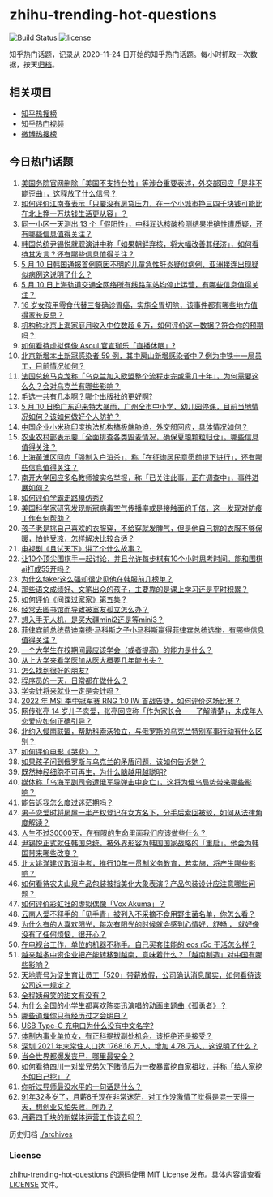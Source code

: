 # zhihu-trending-hot-questions

[![Build Status](https://github.com/justjavac/zhihu-trending-hot-questions/workflows/ci/badge.svg?branch=master)](https://github.com/justjavac/zhihu-trending-hot-questions/actions)
[![license](https://img.shields.io/github/license/justjavac/zhihu-trending-hot-questions)](https://github.com/justjavac/zhihu-trending-hot-questions/blob/master/LICENSE)

知乎热门话题，记录从 2020-11-24 日开始的知乎热门话题。每小时抓取一次数据，按天[归档](./archives)。

## 相关项目

- [知乎热搜榜](https://github.com/justjavac/zhihu-trending-top-search)
- [知乎热门视频](https://github.com/justjavac/zhihu-trending-hot-video)
- [微博热搜榜](https://github.com/justjavac/weibo-trending-hot-search)

## 今日热门话题

<!-- BEGIN -->
<!-- 最后更新时间 Wed May 11 2022 06:03:53 GMT+0800 (China Standard Time) -->

1. [美国务院官网删除「美国不支持台独」等涉台重要表述，外交部回应「是非不能歪曲」，这释放了什么信号？](https://www.zhihu.com/question/532132763)
1. [如何评价江南春表示「只要没有房贷压力，在一个小城市挣三四千块钱可能比在北上挣一万块钱生活更从容」？](https://www.zhihu.com/question/532091127)
1. [同一小区一天测出 13 个「假阳性」，中科润达核酸检测结果准确性遭质疑，还有哪些信息值得关注？](https://www.zhihu.com/question/532169427)
1. [韩国总统尹锡悦就职演讲中称「如果朝鲜弃核，将大幅改善其经济」，如何看待其发言？还有哪些信息值得关注？](https://www.zhihu.com/question/532122867)
1. [5 月 10 日韩国通报首例原因不明的儿童急性肝炎疑似病例，亚洲接连出现疑似病例这说明了什么？](https://www.zhihu.com/question/532161083)
1. [5 月 10 日上海轨道交通全网络所有线路车站均停止运营，有哪些信息值得关注？](https://www.zhihu.com/question/532118418)
1. [16 岁女孩用零食代替三餐确诊胃癌，实施全胃切除，该事件都有哪些地方值得家长反思？](https://www.zhihu.com/question/531772538)
1. [机构称北京上海家庭月收入中位数超 6 万，如何评价这一数据？符合你的预期吗？](https://www.zhihu.com/question/532086367)
1. [如何看待虚拟偶像 Asoul 官宣珈乐「直播休眠」?](https://www.zhihu.com/question/532153537)
1. [北京新增本土新冠感染者 59 例，其中房山新增感染者中 7 例为中铁十一局员工，目前情况如何？](https://www.zhihu.com/question/532150709)
1. [法国总统马克龙称「乌克兰加入欧盟整个流程走完或需几十年」，为何需要这么久？会对乌克兰有哪些影响？](https://www.zhihu.com/question/532094473)
1. [毛选一共有几本啊？哪个出版社的更好啊?](https://www.zhihu.com/question/523962037)
1. [5 月 10 日晚广东迎来特大暴雨，广州全市中小学、幼儿园停课，目前当地情况如何？该如何做好个人防护？](https://www.zhihu.com/question/531886319)
1. [中国企业小米称印度执法机构搞极端胁迫，外交部回应，具体情况如何？](https://www.zhihu.com/question/532015881)
1. [农业农村部表示要「全面排查各类毁麦情况，确保夏粮颗粒归仓」，哪些信息值得关注？](https://www.zhihu.com/question/532155421)
1. [上海黄浦区回应「强制入户消杀」，称「在征询居民意愿前提下进行」，还有哪些信息值得关注？](https://www.zhihu.com/question/532139369)
1. [南开大学回应多名教师被实名举报，称「已关注此事，正在调查中」，事件进展如何？](https://www.zhihu.com/question/532128258)
1. [如何评价学霸走路模仿秀?](https://www.zhihu.com/question/525342389)
1. [美国科学家研究发现新冠病毒空气传播率或是接触面的千倍，这一发现对防疫工作有何帮助？](https://www.zhihu.com/question/532083514)
1. [孩子老是挑自己喜欢的衣服穿，不给穿就发脾气，但是他自己挑的衣服不够保暖，怕他受凉，怎样解决比较合适？](https://www.zhihu.com/question/531722181)
1. [电视剧《且试天下》讲了个什么故事？](https://www.zhihu.com/question/528717193)
1. [让10个顶尖围棋手一起讨论，并且允许每步棋有10个小时思考时间。能和围棋ai打成55开吗？](https://www.zhihu.com/question/522653751)
1. [为什么faker这么强却很少见他在韩服前几榜单？](https://www.zhihu.com/question/529771586)
1. [那些语文成绩好、文笔出众的孩子，主要靠的是课上学习还是平时积累？](https://www.zhihu.com/question/529946868)
1. [如何评价《间谍过家家》第五集？](https://www.zhihu.com/question/531867803)
1. [经常去图书馆而导致被室友孤立怎么办？](https://www.zhihu.com/question/532178821)
1. [想入手无人机，是买大疆mini2还是等mini3？](https://www.zhihu.com/question/526283295)
1. [菲律宾前总统费迪南德·马科斯之子小马科斯赢得菲律宾总统选举，有哪些信息值得关注？](https://www.zhihu.com/question/532085058)
1. [一个大学生在校期间最应该学会（或者提高）的能力是什么？](https://www.zhihu.com/question/532175942)
1. [从上大学来看学医加从医大概要几年能出头？](https://www.zhihu.com/question/432010833)
1. [怎么找到很好的朋友?](https://www.zhihu.com/question/532099066)
1. [程序员的一天，日常都在做什么？](https://www.zhihu.com/question/531315577)
1. [学会计将来就业一定是会计吗？](https://www.zhihu.com/question/475299618)
1. [2022 年 MSI 季中冠军赛 RNG 1:0 IW 首战告捷，如何评价这场比赛？](https://www.zhihu.com/question/532180284)
1. [网传张亮 14 岁儿子恋爱，张亮回应称「作为家长会一一了解清楚」，未成年人恋爱应如何正确引导？](https://www.zhihu.com/question/532030415)
1. [北约入侵南联盟，帮助科索沃独立，与俄罗斯的乌克兰特别军事行动有什么区别？](https://www.zhihu.com/question/527704265)
1. [如何评价电影《哭悲》？](https://www.zhihu.com/question/440584092)
1. [如果孩子问到俄罗斯与乌克兰的矛盾问题，该如何告诉她？](https://www.zhihu.com/question/519606285)
1. [既然神经细胞不可再生，为什么脑越用越聪明?](https://www.zhihu.com/question/531806322)
1. [媒体称「乌海军副司令遭俄军导弹击中身亡」，这将为俄乌局势带来哪些影响？](https://www.zhihu.com/question/532158607)
1. [能告诉我怎么度过迷茫期吗？](https://www.zhihu.com/question/532016722)
1. [男子恋爱时将房屋一半产权登记在女方名下，分手后索回被驳，如何从法律角度解读？](https://www.zhihu.com/question/531987022)
1. [人生不过30000天，在有限的生命里面我们应该做些什么？](https://www.zhihu.com/question/531693932)
1. [尹锡悦正式就任韩国总统，被外界形容为韩国国家战略的「重启」，他会为韩国带来哪些改变？](https://www.zhihu.com/question/532110553)
1. [北大姚洋建议取消中考，推行10年一贯制义务教育，若实施，将产生哪些影响？](https://www.zhihu.com/question/532096146)
1. [如何看待农夫山泉产品包装被指美化大象表演？产品包装设计应注意哪些问题？](https://www.zhihu.com/question/532084554)
1. [如何评价彩虹社的虚拟偶像「Vox Akuma」？](https://www.zhihu.com/question/508424194)
1. [云南人爱不释手的「见手青」被列入不采摘不食用野生菌名单，你怎么看？](https://www.zhihu.com/question/531770045)
1. [为什么有的人喜欢阳光，每次有阳光的时候就会感到心情好，舒畅 ， 就好像没有了任何烦恼，很开心？](https://www.zhihu.com/question/431730365)
1. [在电视台工作，单位的机器不称手。自己买套佳能的 eos r5c 干活怎么样？](https://www.zhihu.com/question/530750614)
1. [越来越多中资企业把产能转移到越南，意味着什么？「越南制造」对中国有哪些影响？](https://www.zhihu.com/question/531975821)
1. [天地壹号为促生育让员工「520」带薪放假，公司确认消息属实，如何看待该公司这一规定？](https://www.zhihu.com/question/532002711)
1. [全程姨母笑的甜文有没有？](https://www.zhihu.com/question/520173765)
1. [为什么全国的小学生都喜欢陈奕迅演唱的动画主题曲《孤勇者》？](https://www.zhihu.com/question/524618865)
1. [哪些道理你只有经历过才会明白？](https://www.zhihu.com/question/517425983)
1. [USB Type-C 充电口为什么没有中文名字?](https://www.zhihu.com/question/483019525)
1. [体制内事业单位女，有正科提拔副处机会，该拒绝还是接受？](https://www.zhihu.com/question/523658476)
1. [深圳 2021 年末常住人口达 1768.16 万人，增加 4.78 万人，这说明了什么？](https://www.zhihu.com/question/531812568)
1. [当全世界都爆发丧尸，哪里最安全？](https://www.zhihu.com/question/64232240)
1. [如何看待四川一对堂兄弟欠下赌债后为一夜暴富挖自家祖坟，并称「给人家挖不如自己挖」？](https://www.zhihu.com/question/532080196)
1. [你听过导师最没水平的一句话是什么？](https://www.zhihu.com/question/360354252)
1. [91年32多岁了，月薪8千现在非常迷茫，对工作没激情了觉得是混一天得一天，想创业又怕失败，咋办？](https://www.zhihu.com/question/532075159)
1. [月薪四千块的新媒体运营工作该去吗？](https://www.zhihu.com/question/361529977)

<!-- END -->

历史归档 [./archives](./archives)

### License

[zhihu-trending-hot-questions](https://github.com/justjavac/zhihu-trending-hot-questions)
的源码使用 MIT License 发布。具体内容请查看 [LICENSE](./LICENSE) 文件。
